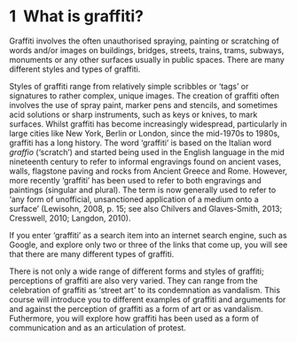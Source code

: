 # 1  What is graffiti?


Graffiti involves the often unauthorised spraying, painting or scratching of words and/or images on buildings, bridges, streets, trains, trams, subways, monuments or any other surfaces usually in public spaces. There are many different styles and types of graffiti. 

Styles of graffiti range from relatively simple scribbles or ‘tags’ or signatures to rather complex, unique images. The creation of graffiti often involves the use of spray paint, marker pens and stencils, and sometimes acid solutions or sharp instruments, such as keys or knives, to mark surfaces. Whilst graffiti has become increasingly widespread, particularly in large cities like New York, Berlin or London, since the mid-1970s to 1980s, graffiti has a long history. The word ‘graffiti’ is based on the Italian word *graffio* (‘scratch’) and started being used in the English language in the mid nineteenth century to refer to informal engravings found on ancient vases, walls, flagstone paving and rocks from Ancient Greece and Rome. However, more recently ‘graffiti’ has been used to refer to both engravings and paintings (singular and plural). The term is now generally used to refer to ‘any form of unofficial, unsanctioned application of a medium onto a surface’ (Lewisohn, 2008, p. 15; see also Chilvers and Glaves-Smith, 2013; Cresswell, 2010; Langdon, 2010). 

If you enter ‘graffiti’ as a search item into an internet search engine, such as Google, and explore only two or three of the links that come up, you will see that  there are many different types of graffiti.



There is not only a wide range of different forms and styles of graffiti; perceptions of graffiti are also very varied. They can range from the celebration of graffiti as ‘street art’ to its condemnation as vandalism. This course will introduce you to different examples of graffiti and arguments for and against the perception of graffiti as a form of art or as vandalism. Futhermore, you will explore how graffiti has been used as a form of communication and as an articulation of protest. 

